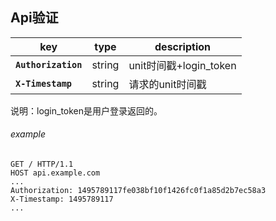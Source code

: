 ## Api验证

|key|type|description|
|---|---|---|
|**`Authorization`**|string|unit时间戳+login_token|
|**`X-Timestamp`**|string|请求的unit时间戳|

说明：login_token是用户登录返回的。
###### example

```http
GET / HTTP/1.1
HOST api.example.com
...
Authorization: 1495789117fe038bf10f1426fc0f1a85d2b7ec58a3
X-Timestamp: 1495789117
...
```
